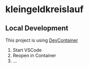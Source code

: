 # kleingeldkreislauf

## Local Development

This project is using [DevContainer](https://code.visualstudio.com/docs/devcontainers/containers)

1. Start VSCode
2. Reopen in Container
3. ...
